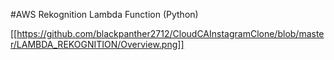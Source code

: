 #AWS Rekognition Lambda Function (Python)

[[https://github.com/blackpanther2712/CloudCAInstagramClone/blob/master/LAMBDA_REKOGNITION/Overview.png]]
